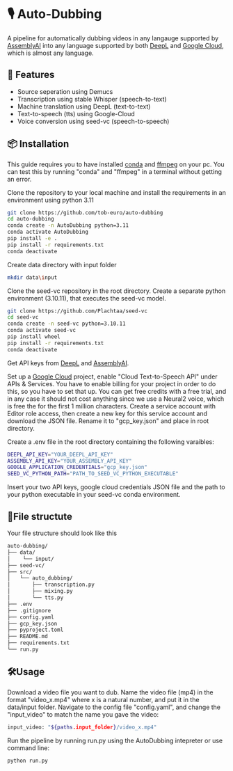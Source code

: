 # 🎙️ Auto-Dubbing

A pipeline for automatically dubbing videos in any langauge supported by [AssemblyAI](https://www.assemblyai.com/docs/speech-to-text/pre-recorded-audio/speaker-diarization#supported-languages) into any language supported by both [DeepL](https://support.deepl.com/hc/en-us/articles/360019925219-DeepL-Translator-languages) and [Google Cloud](https://cloud.google.com/text-to-speech/docs/list-voices-and-types), which is almost any language.

## 🚀 Features

- Source seperation using Demucs
- Transcription using stable Whisper (speech-to-text)
- Machine translation using DeepL (text-to-text)
- Text-to-speech (tts) using Google-Cloud
- Voice conversion using seed-vc (speech-to-speech)

## 📦 Installation
This guide requires you to have installed [conda](https://www.anaconda.com/) and [ffmpeg](https://ffmpeg.org/) on your pc. You can test this by running "conda" and "ffmpeg" in a terminal without getting an error.

Clone the repository to your local machine and install the requirements in an environment using python 3.11
```bash
git clone https://github.com/tob-euro/auto-dubbing
cd auto-dubbing
conda create -n AutoDubbing python=3.11
conda activate AutoDubbing
pip install -e .
pip install -r requirements.txt
conda deactivate
```

Create data directory with input folder
```bash
mkdir data\input
```

Clone the seed-vc repository in the root directory. Create a separate python environment (3.10.11), that executes the seed-vc model.
```bash
git clone https://github.com/Plachtaa/seed-vc
cd seed-vc
conda create -n seed-vc python=3.10.11
conda activate seed-vc
pip install wheel
pip install -r requirements.txt
conda deactivate
```

Get API keys from [DeepL](https://www.deepl.com) and [AssemblyAI](https://www.assemblyai.com/).

Set up a [Google Cloud](https://console.cloud.google.com) project, enable "Cloud Text-to-Speech API" under APIs & Services. You have to enable billing for your project in order to do this, so you have to set that up. You can get free credits with a free trial, and in any case it should not cost anything since we use a Neural2 voice, which is free the for the first 1 million characters. Create a service account with Editor role access, then create a new key for this service account and download the JSON file. Rename it to "gcp_key.json" and place in root directory.

Create a .env file in the root directory containing the following varaibles:

```bash
DEEPL_API_KEY="YOUR_DEEPL_API_KEY"
ASSEMBLY_API_KEY="YOUR_ASSEMBLY_API_KEY"
GOOGLE_APPLICATION_CREDENTIALS="gcp_key.json"
SEED_VC_PYTHON_PATH="PATH_TO_SEED_VC_PYTHON_EXECUTABLE"
```

Insert your two API keys, google cloud credentials JSON file and the path to your python executable in your seed-vc conda environment.

## 📁File structute
Your file structure should look like this

```bash
auto-dubbing/
├── data/
│    └── input/
├── seed-vc/
├── src/
│   └── auto_dubbing/
│       ├── transcription.py
│       ├── mixing.py
│       └── tts.py
├── .env
├── .gitignore
├── config.yaml
├── gcp_key.json
├── pyproject.toml
├── README.md
├── requirements.txt
└── run.py
```

## 🛠️Usage
Download a video file you want to dub. Name the video file (mp4) in the format "video_x.mp4" where x is a natural number, and put it in the data/input folder. Navigate to the config file "config.yaml", and change the "input_video" to match the name you gave the video:

```bash
input_video: "${paths.input_folder}/video_x.mp4"
```

Run the pipeline by running run.py using the AutoDubbing intepreter or use command line:

```bash
python run.py
```